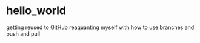# hello_world
getting reused to GitHub 
reaquanting myself with how to use branches and push and pull

